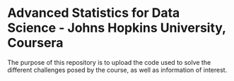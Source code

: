 # Advanced Statistics for Data Science - Johns Hopkins University, Coursera

The purpose of this repository is to upload the code used to solve the different challenges posed by the course, as well as information of interest.

